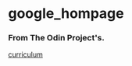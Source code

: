 # google_hompage
### From The Odin Project's.
[curriculum](http://www.theodinproject.com/courses/web-development-101/lessons/html-css)
